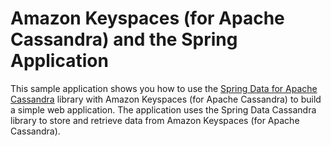 # Amazon Keyspaces (for Apache Cassandra) and the Spring Application

This sample application shows you how to use the [Spring Data for Apache Cassandra](https://spring.io/projects/spring-data-cassandra) library with Amazon Keyspaces (for Apache Cassandra) to build a simple web application. The application uses the Spring Data Cassandra library to store and retrieve data from Amazon Keyspaces (for Apache Cassandra).